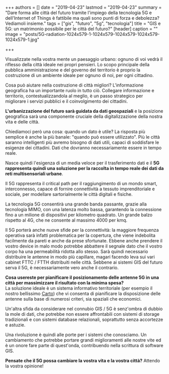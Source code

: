 +++
authors = []
date = "2019-04-23"
lastmod = "2019-04-23"
summary = "Dare forma alle città del futuro tramite l'impiego della tecnologia 5G e dell'Internet of Things è fattibile ma quali sono punti di forza e debolezza? Vediamoli insieme."
tags = ["gis", "futuro", "5g", "tecnologia"]
title = "GIS e 5G: un matrimonio possibile per le città del futuro?"
[header]
caption = ""
image = "posts/5G-radiation-1024x579-1-1024x579-1024x579-1024x579-1024x579-1.jpg"

+++

Visualizzate nella vostra mente un paesaggio urbano: ognuno di voi vedrà il riflesso della città ideale nei propri pensieri. Lo scopo principale della pubblica amministrazione e del governo del territorio è proprio la costruzione di un ambiente ideale per ognuno di noi, per ogni cittadino.

Cosa può aiutare nella costruzione di città migliori? L'informazione geografica ha un importante ruolo in tutto ciò. Collegare informazione e territorio, contestualizzandola al meglio, è un passo strategico per migliorare i servizi pubblici e il coinvolgimento dei cittadini.

**L'urbanizzazione del futuro sarà guidata da dati geospaziali** e la posizione geografica sarà una componente cruciale della digitalizzazione della nostra vita e delle città.

Chiediamoci però una cosa: quando un dato è utile? La risposta più semplice è anche la più banale: "quando può essere utilizzato". Più le città saranno intelligenti più avremo bisogno di dati utili, capaci di soddisfare le esigenze dei cittadini. Dati che dovranno necessariamente essere in tempo reale.

Nasce quindi l'esigenza di un media veloce per il trasferimento dati e il **5G rappresenta quindi una soluzione per la raccolta in tempo reale dei dati da reti multisensoriali urbane**.

Il 5G rappresenta il critical path per il raggiungimento di un mondo smart, interconnesso, capace di fornire connettività a tessuto imprenditoriale e sociale, per modellare sartorialmente le città digitali e fisiche.

La tecnologia 5G consentirà una grande banda passante, grazie alla tecnologia MIMO, con una latenza molto bassa, garantendo la connessione fino a un milione di dispositivi per kilometro quadrato. Un grande balzo rispetto al 4G, che ne consente al massimo 4000 per kmq.

Il 5G porterà anche nuove sfide per la connettività: la maggiore frequenza operativa sarà infatti problematica per la copertura, che viene indebolita facilmente da pareti e anche da prese sfortunate. Ebbene anche prendere il vostro device in malo modo potrebbe abbattere il segnale dato che il vostro corpo ha una permeabilità ridotta allo stesso. Sarà quindi necessario distribuire le antenne in modo più capillare, magari facendo leva sui vari cabinet FTTC / FTTH distribuiti nelle città. Sebbene ai sistemi GIS del futuro serva il 5G, è necessariamente vero anche il contrario.

**Cosa usereste per pianificare il posizionamento delle antenne 5G in una città per massimizzare il risultato con la minima spesa?**  
La soluzione ideale è un sistema informativo territoriale (per esempio il nostro bellissimo [Carto](https://www.3dgis.it)) che vi consenta di pianificare la disposizione delle antenne sulla base di numerosi criteri, sia spaziali che economici.

Un'altra sfida da considerare nel connubio GIS / 5G è senz'ombra di dubbio la mole di dati, che potrebbe non essere affrontabili con sistemi di storage tradizionali e con sistemi database relazionali, soprattutto senza accortezze e astuzie.

Una rivoluzione è quindi alle porte per i sistemi che conosciamo. Un cambiamento che potrebbe portare grandi miglioramenti alle nostre vite ed è un onore fare parte di quest'onda, contribuendo nella scrittura di software GIS.

**Pensate che il 5G possa cambiare la vostra vita e la vostra città?** Attendo la vostra opinione!

